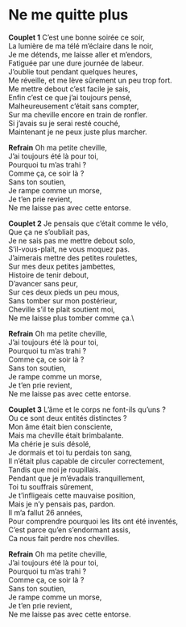 # Ne me quitte plus

**Couplet 1**
C’est une bonne soirée ce soir,\
La lumière de ma télé m’éclaire dans le noir, \
Je me détends, me laisse aller et m’endors,\
Fatiguée par une dure journée de labeur. \
J’oublie tout pendant quelques heures,\
Me réveille, et me lève sûrement un peu trop fort. \
Me mettre debout c’est facile je sais,\
Enfin c’est ce que j’ai toujours pensé, \
Malheureusement c’était sans compter,\
Sur ma cheville encore en train de ronfler. \
Si j’avais su je serai resté couché,\
Maintenant je ne peux juste plus marcher.

**Refrain**
Oh ma petite cheville,\
J’ai toujours été là pour toi, \
Pourquoi tu m’as trahi ?\
Comme ça, ce soir là ? \
Sans ton soutien,\
Je rampe comme un morse, \
Je t’en prie revient,\
Ne me laisse pas avec cette entorse.

**Couplet 2**
Je pensais que c’était comme le vélo,\
Que ça ne s’oubliait pas, \
Je ne sais pas me mettre debout solo,\
S’il-vous-plait, ne vous moquez pas. \
J’aimerais mettre des petites roulettes,\
Sur mes deux petites jambettes, \
Histoire de tenir debout,\
D’avancer sans peur, \
Sur ces deux pieds un peu mous,\
Sans tomber sur mon postérieur, \
Cheville s’il te plait soutient moi,\
Ne me laisse plus tomber comme ça.\

**Refrain**
Oh ma petite cheville,\
J’ai toujours été là pour toi, \
Pourquoi tu m’as trahi ?\
Comme ça, ce soir là ? \
Sans ton soutien,\
Je rampe comme un morse, \
Je t’en prie revient,\
Ne me laisse pas avec cette entorse.

**Couplet 3**
L’âme et le corps ne font-ils qu’uns ? \
Ou ce sont deux entités distinctes ?\
Mon âme était bien consciente, \
Mais ma cheville était brimbalante.\
Ma chérie je suis désolé, \
Je dormais et toi tu perdais ton sang,\
Il n’était plus capable de circuler correctement, \
Tandis que moi je roupillais.\
Pendant que je m’évadais tranquillement, \
Toi tu souffrais sûrement,\
Je t’infligeais cette mauvaise position, \
Mais je n’y pensais pas, pardon.\
Il m’a fallut 26 années, \
Pour comprendre pourquoi les lits ont été inventés, \
C’est parce qu’en s’endormant assis,\
Ca nous fait perdre nos chevilles.

**Refrain**
Oh ma petite cheville,\
J’ai toujours été là pour toi, \
Pourquoi tu m’as trahi ?\
Comme ça, ce soir là ? \
Sans ton soutien,\
Je rampe comme un morse, \
Je t’en prie revient,\
Ne me laisse pas avec cette entorse.
